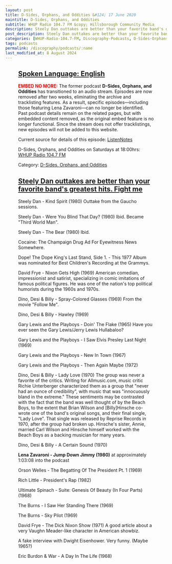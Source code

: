 ```yaml
---
layout: post
title: D-Sides, Orphans, and Oddities &#124; 17 June 2020
maintitle: D-Sides, Orphans, and Oddities
subtitle: WHUP Radio 104.7 FM &copy; Hillsborough Community Media
description: Steely Dan outtakes are better than your favorite band's greatest hits. Fight me.
post_description: Steely Dan outtakes are better than your favorite band's greatest hits. Fight me.
categories: [WHUP-Radio-104.7-FM, Discography-Podcasts, D-Sides-Orphans-and-Oddities, OnThisDay17June]
tags: podcasts
permalink: /discography/podcasts/:name
last_modified_at: 8 August 2024
---
```


<figure class="fig3">
<div class="CardLayout">
<div class="CardItem"><h2 id="infobox1" class="infobox"><a href="#infobox1">Spoken Language: English</a></h2></div>
<div class="CardItem split">
<p><span style="color: #ff0000; font-weight: bold;">EMBED NO MORE:</span> The former podcast <strong>D-Sides, Orphans, and Oddities</strong> has transitioned to an audio stream. Episodes are now removed after two weeks, eliminating the archive and tracklisting features. As a result, specific episodes—including those featuring Lena Zavaroni—can no longer be identified. Past podcast details remain on the related pages, but with embedded content removed, as the original embed feature is no longer functional. Since the stream does not offer tracklistings, new episodes will not be added to this website.</p>
<p>Current source for details of this episode: <a class="external-link" href="https://www.listennotes.com/podcasts/d-sides-orphans/steely-dan-outtakes-are-et528kvrJ1M">ListenNotes</a></p>
<p>D-Sides, Orphans, and Oddities on Saturdays at 18:00hrs: <a class="external-link" href="https://whupfm.org/show/d-sides-orphans-oddities/">WHUP Radio 104.7 FM</a></p>
<p>Category: <a href="/category/d-sides-orphans-and-oddities">D-Sides, Orphans, and Oddities</a></p>
</div>
</div>
</figure>

<figure class="fig3">
<div class="CardLayout">
<div class="CardItem"><h2 id="infobox2" class="infobox"><a href="#infobox2">Steely Dan outtakes are better than your favorite band's greatest hits. Fight me</a></h2></div>
<div class="CardItem split">
<p>Steely Dan - Kind Spirit (1980) Outtake from the Gaucho sessions.</p>
<p>Steely Dan - Were You Blind That Day? (1980) Ibid. Became "Third World Man".</p>
<p>Steely Dan - The Bear (1980) Ibid.</p>
<p>Cocaine: The Champaign Drug Ad For Eyewitness News Somewhere.</p>
<p>Dope! The Dope King's Last Stand, Side 1.  - This 1977 Album was nominated for Best Children's Recording at the Grammys.</p>
<p>David Frye - Nixon Gets High (1969) American comedian, impressionist and satirist, specializing in comic imitations of famous political figures. He was one of the nation's top political humorists during the 1960s and 1970s.</p>
<p>Dino, Desi & Billy - Spray-Colored Glasses (1969) From the movie "Follow Me".</p>
<p>Dino, Desi & Billy - Hawley (1969)</p>
<p>Gary Lewis and the Playboys - Doin' The Flake (1965) Have you ever seen the Gary Lewis/Jerry Lewis Hullabaloo?</p>
<p>Gary Lewis and the Playboys - I Saw Elvis Presley Last Night (1969)</p>
<p>Gary Lewis and the Playboys - New In Town  (1967)</p>
<p>Gary Lewis and the Playboys - Then Again Maybe (1972)</p>
<p>Dino, Desi & Billy - Lady Love (1970) The group was never a favorite of the critics. Writing for Allmusic.com, music critic Richie Unterberger characterized them as a group that "never had an ounce of credibility", with music that was "innocuously bland in the extreme." These sentiments may be contrasted with the fact that the band was well thought of by the Beach Boys, to the extent that Brian Wilson and [Billy]Hinsche co-wrote one of the band's original songs, and their final single, "Lady Love". That single was released by Reprise Records in 1970, after the group had broken up. Hinsche's sister, Annie, married Carl Wilson and Hinsche himself worked with the Beach Boys as a backing musician for many years.</p>
<p>Dino, Desi & Billy - A Certain Sound  (1970)</p>
<p id="infobox3"><strong>Lena Zavaroni - Jump Down Jimmy (1980)</strong> at approximately 1:03:08 into the podcast</p>
<p>Orson Welles - The Begatting Of The President Pt. 1 (1969)</p>
<p>Rich Little - President's Rap (1982)</p>
<p>Ultimate Spinach - Suite: Genesis Of Beauty (In Four Parts) (1968)</p>
<p>The Burns - I Saw Her Standing There (1969)</p>
<p>The Burns - Sky Pilot (1969)</p>
<p>David Frye - The Dick Nixon Show (1971) A good article about a very Vaughn Meader-like character in American showbiz.</p>
<p>A fake interview with Dwight Eisenhower. Very funny. (Maybe 1965?)</p>
<p>Eric Burdon & War - A Day In The Life (1968)</p>
</div>
</div>
</figure>

